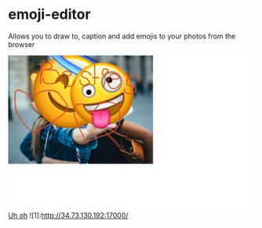 # emoji-editor
Allows you to draw to, caption and add emojis to your photos from the browser

![](image-sample.png)
<a href="http://34.73.130.192:17000/">Uh oh</a>
![1]:http://34.73.130.192:17000/

